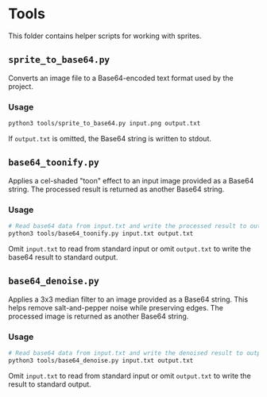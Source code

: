 # Tools

This folder contains helper scripts for working with sprites.

## `sprite_to_base64.py`

Converts an image file to a Base64-encoded text format used by the project.

### Usage

```bash
python3 tools/sprite_to_base64.py input.png output.txt
```

If `output.txt` is omitted, the Base64 string is written to stdout.

## `base64_toonify.py`

Applies a cel-shaded "toon" effect to an input image provided as a Base64 string.
The processed result is returned as another Base64 string.

### Usage

```bash
# Read base64 data from input.txt and write the processed result to output.txt
python3 tools/base64_toonify.py input.txt output.txt
```

Omit `input.txt` to read from standard input or omit `output.txt` to write the
base64 result to standard output.

## `base64_denoise.py`

Applies a 3x3 median filter to an image provided as a Base64 string. This helps remove salt-and-pepper noise while preserving edges. The processed image is returned as another Base64 string.

### Usage

```bash
# Read base64 data from input.txt and write the denoised result to output.txt
python3 tools/base64_denoise.py input.txt output.txt
```

Omit `input.txt` to read from standard input or omit `output.txt` to write the result to standard output.
